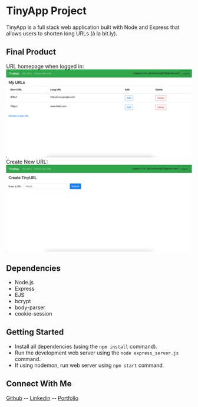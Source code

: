 # TinyApp Project

TinyApp is a full stack web application built with Node and Express that allows users to shorten long URLs (à la bit.ly).

## Final Product

URL homepage when logged in:
!["URL homepage when logged in"](./docs/urls-page.png)
Create New URL:
!["create new URL"](./docs/new-url-page.png)

## Dependencies

- Node.js
- Express
- EJS
- bcrypt
- body-parser
- cookie-session


## Getting Started

- Install all dependencies (using the `npm install` command).
- Run the development web server using the `node express_server.js` command.
- If using nodemon, run web server using `npm start` command.

## Connect With Me

[Github](https://github.com/gloria-cheung)
-- [Linkedin](http://www.linkedin.com/in/gloria-cheung) --
[Portfolio](http://www.gloria-cheung.com)

